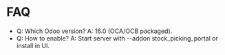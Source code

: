 # FAQ

- Q: Which Odoo version? A: 16.0 (OCA/OCB packaged).
- Q: How to enable? A: Start server with --addon stock_picking_portal or install in UI.
